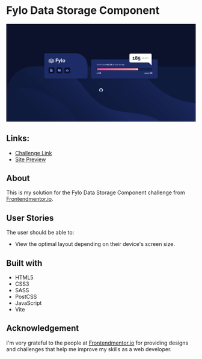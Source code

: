 # Fylo Data Storage Component
![](./public/images/solution-screenshot.png)

## Links:
- [Challenge Link](https://www.frontendmentor.io/challenges/fylo-data-storage-component-1dZPRbV5n)
- [Site Preview](https://robinjmm-fylo.vercel.app/)

## About
This is my solution for the Fylo Data Storage Component challenge from [Frontendmentor.io](https://frontendmentor.io).

## User Stories
The user should be able to:
- View the optimal layout depending on their device's screen size.

## Built with
- HTML5
- CSS3
- SASS
- PostCSS
- JavaScript
- Vite

## Acknowledgement
I'm very grateful to the people at [Frontendmentor.io](https://frontendmentor.io) for providing designs and challenges that help me improve my skills as a web developer.

